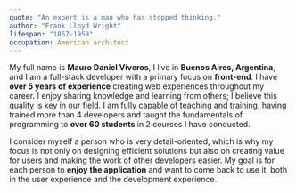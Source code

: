 ```yaml
---
quote: "An expert is a man who has stopped thinking."
author: "Frank Lloyd Wright"
lifespan: "1867-1959"
occupation: American architect
---
```

My full name is **Mauro Daniel Viveros**, I live in **Buenos Aires, Argentina**, and I am a full-stack developer with a primary focus on **front-end**. I have **over 5 years of experience** creating web experiences throughout my career. I enjoy sharing knowledge and learning from others; I believe this quality is key in our field. I am fully capable of teaching and training, having trained more than 4 developers and taught the fundamentals of programming to **over 60 students** in 2 courses I have conducted.

I consider myself a person who is very detail-oriented, which is why my focus is not only on designing efficient solutions but also on creating value for users and making the work of other developers easier. My goal is for each person to **enjoy the application** and want to come back to use it, both in the user experience and the development experience.
